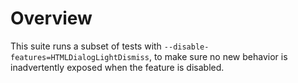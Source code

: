 # Overview

This suite runs a subset of tests with `--disable-features=HTMLDialogLightDismiss`, to make
sure no new behavior is inadvertently exposed when the feature is disabled.
